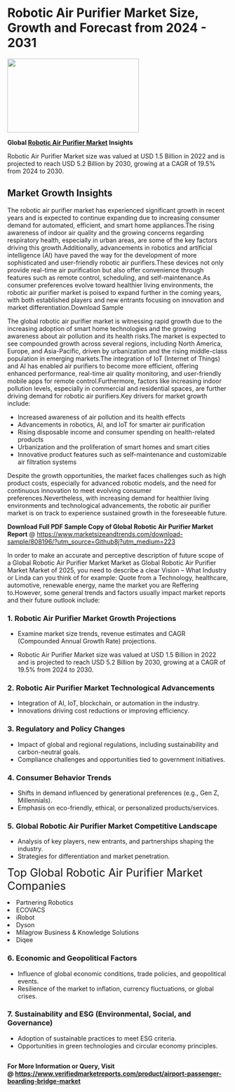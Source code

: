 <H1>Robotic Air Purifier Market Size, Growth and Forecast from 2024 - 2031</H1><img class="aligncenter size-medium wp-image-584254" src="https://thirdeyenews.in/wp-content/uploads/2024/09/Global-Market-Research-300x168.jpeg" alt="" width="300" height="168" /><p><strong>Global&nbsp;<a href="https://www.marketsizeandtrends.com/download-sample/808196/?utm_source=Github8j?utm_medium=223">Robotic Air Purifier Market</a> Insights</strong></p><p>Robotic Air Purifier Market size was valued at USD 1.5 Billion in 2022 and is projected to reach USD 5.2 Billion by 2030, growing at a CAGR of 19.5% from 2024 to 2030.</p><p><h2>Market Growth Insights</h2> <p>The robotic air purifier market has experienced significant growth in recent years and is expected to continue expanding due to increasing consumer demand for automated, efficient, and smart home appliances.The rising awareness of indoor air quality and the growing concerns regarding respiratory health, especially in urban areas, are some of the key factors driving this growth.Additionally, advancements in robotics and artificial intelligence (AI) have paved the way for the development of more sophisticated and user-friendly robotic air purifiers.These devices not only provide real-time air purification but also offer convenience through features such as remote control, scheduling, and self-maintenance.As consumer preferences evolve toward healthier living environments, the robotic air purifier market is poised to expand further in the coming years, with both established players and new entrants focusing on innovation and market differentiation.Download Sample</p> <p>The global robotic air purifier market is witnessing rapid growth due to the increasing adoption of smart home technologies and the growing awareness about air pollution and its health risks.The market is expected to see compounded growth across several regions, including North America, Europe, and Asia-Pacific, driven by urbanization and the rising middle-class population in emerging markets.The integration of IoT (Internet of Things) and AI has enabled air purifiers to become more efficient, offering enhanced performance, real-time air quality monitoring, and user-friendly mobile apps for remote control.Furthermore, factors like increasing indoor pollution levels, especially in commercial and residential spaces, are further driving demand for robotic air purifiers.Key drivers for market growth include: <ul> <li>Increased awareness of air pollution and its health effects</li> <li>Advancements in robotics, AI, and IoT for smarter air purification</li> <li>Rising disposable income and consumer spending on health-related products</li> <li>Urbanization and the proliferation of smart homes and smart cities</li> <li>Innovative product features such as self-maintenance and customizable air filtration systems</li> </ul> Despite the growth opportunities, the market faces challenges such as high product costs, especially for advanced robotic models, and the need for continuous innovation to meet evolving consumer preferences.Nevertheless, with increasing demand for healthier living environments and technological advancements, the robotic air purifier market is on track to experience sustained growth in the foreseeable future.</p><p><span class=""><strong>Download Full PDF Sample Copy of Global Robotic Air Purifier Market Report</strong> @ <a href="https://www.marketsizeandtrends.com/download-sample/808196/?utm_source=Github8j?utm_medium=223" target="_blank">https://www.marketsizeandtrends.com/download-sample/808196/?utm_source=Github8j?utm_medium=223</a></span></p><p>In order to make an accurate and perceptive description of future scope of a Global&nbsp;Robotic Air Purifier Market Market as Global&nbsp;Robotic Air Purifier Market Market of 2025, you need to describe a clear Vision &ndash; What Industry or Linda can you think of for example: Quote from a Technology, healthcare, automotive, renewable energy, name the market you are Reffering to.However, some general trends and factors usually impact market reports and their future outlook include:</p><h3>1.&nbsp;<strong>Robotic Air Purifier Market Growth Projections</strong></h3><ul><li>Examine market size trends, revenue estimates and CAGR (Compounded Annual Growth Rate) projections.</li><li><p>Robotic Air Purifier Market size was valued at USD 1.5 Billion in 2022 and is projected to reach USD 5.2 Billion by 2030, growing at a CAGR of 19.5% from 2024 to 2030.</p></li></ul><h3>2.&nbsp;<strong>Robotic Air Purifier Market Technological Advancements</strong></h3><ul><li>Integration of AI, IoT, blockchain, or automation in the industry.</li><li>Innovations driving cost reductions or improving efficiency.</li></ul><h3>3.&nbsp;<strong>Regulatory and Policy Changes</strong></h3><ul><li>Impact of global and regional regulations, including sustainability and carbon-neutral goals.</li><li>Compliance challenges and opportunities tied to government initiatives.</li></ul><h3>4.&nbsp;<strong>Consumer Behavior Trends</strong></h3><ul><li>Shifts in demand influenced by generational preferences (e.g., Gen Z, Millennials).</li><li>Emphasis on eco-friendly, ethical, or personalized products/services.</li></ul><h3>5.&nbsp;<strong>Global Robotic Air Purifier Market Competitive Landscape</strong></h3><ul><li>Analysis of key players, new entrants, and partnerships shaping the industry.</li><li>Strategies for differentiation and market penetration.</li></ul><p data-pm-slice="1 1 []"><span style="color: inherit; font-family: inherit; font-size: 25px;">Top Global Robotic Air Purifier Market Companies</span></p><div class="" data-test-id=""><p><li>Partnering Robotics</li><li> ECOVACS</li><li> iRobot</li><li> Dyson</li><li> Milagrow Business & Knowledge Solutions</li><li> Diqee</li></p></div><h3>6.&nbsp;<strong>Economic and Geopolitical Factors</strong></h3><ul><li>Influence of global economic conditions, trade policies, and geopolitical events.</li><li>Resilience of the market to inflation, currency fluctuations, or global crises.</li></ul><h3>7.&nbsp;<strong>Sustainability and ESG (Environmental, Social, and Governance)</strong></h3><ul><li>Adoption of sustainable practices to meet ESG criteria.</li><li>Opportunities in green technologies and circular economy principles.</li></ul><h2><strong style="font-size: 14px;">For More Information or Query, Visit @&nbsp;</strong><a style="background-color: #ffffff; font-size: 14px;" href="https://www.marketsizeandtrends.com/report/robotic-air-purifier-market/" target="_blank">https://www.verifiedmarketreports.com/product/airport-passenger-boarding-bridge-market</a></h2>